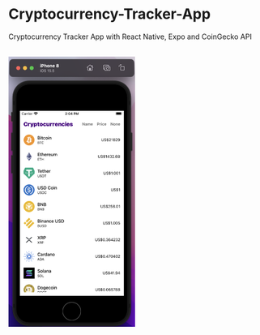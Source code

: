 # Cryptocurrency-Tracker-App
Cryptocurrency Tracker App with React Native, Expo and CoinGecko API
<br><br>
<!-- ![image](https://github.com/Chrissy1209/Cryptocurrency-Tracker-App/blob/main/plot.png | width=100) -->
<img src="https://github.com/Chrissy1209/Cryptocurrency-Tracker-App/blob/main/plot.png" width="250">
